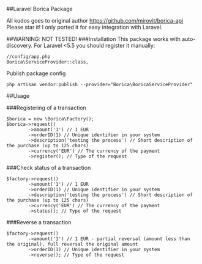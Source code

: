 ##Laravel Borica Package

All kudos goes to original author https://github.com/mirovit/borica-api
Please star it! 
I only ported it for easy integration with Laravel.

##WARNING: NOT TESTED!
###Installation
This package works with auto-discovery. For Laravel <5.5 you should register it manually:

```
//config/app.php
Borica\ServiceProvider::class,
```

Publish package config
```
php artisan vendor:publish --provider="Borica\BoricaServiceProvider"
```

##Usage

###Registering of a transaction
```
$borica = new \Borica\Factory();
$borica->request()
        ->amount('1') // 1 EUR
        ->orderID(1) // Unique identifier in your system
        ->description('testing the process') // Short description of the purchase (up to 125 chars)
        ->currency('EUR') // The currency of the payment
        ->register(); // Type of the request
```
###Check status of a transaction
```
$factory->request()
        ->amount('1') // 1 EUR
        ->orderID(1) // Unique identifier in your system
        ->description('testing the process') // Short description of the purchase (up to 125 chars)
        ->currency('EUR') // The currency of the payment
        ->status(); // Type of the request
```
###Reverse a transaction
```
$factory->request()
        ->amount('1') // 1 EUR - partial reversal (amount less than the original), full reversal the original amount
        ->orderID(1) // Unique identifier in your system
        ->reverse(); // Type of the request
```
